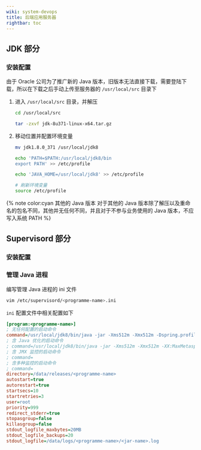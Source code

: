 ```yaml
---
wiki: system-devops
title: 后端应用服务器
rightbar: toc
---
```


## JDK 部分

### 安装配置

由于 Oracle 公司为了推广新的 Java 版本，旧版本无法直接下载，需要登陆下载，所以在下载之后手动上传至服务器的 `/usr/local/src` 目录下

1. 进入 `/usr/local/src` 目录，并解压
    ```bash
    cd /usr/local/src
   
    tar -zxvf jdk-8u371-linux-x64.tar.gz
    ```
2. 移动位置并配置环境变量
    ```bash
    mv jdk1.8.0_371 /usr/local/jdk8
   
    echo 'PATH=$PATH:/usr/local/jdk8/bin
    export PATH' >> /etc/profile

    echo 'JAVA_HOME=/usr/local/jdk8' >> /etc/profile

    # 刷新环境变量
    source /etc/profile
    ```

{% note color:cyan 其他的&nbsp;Java&nbsp;版本 对于其他的 Java 版本除了解压以及重命名的包名不同，其他并无任何不同，并且对于不参与业务使用的 Java 版本，不应写入系统 PATH %}

## Supervisord 部分

### 安装配置

### 管理 Java 进程

编写管理 Java 进程的 ini 文件

```bash
vim /etc/supervisord/<programme-name>.ini
```

`ini` 配置文件中相关配置如下

```ini
[program:<programme-name>]
; 无任何配置的启动命令
command=/usr/local/jdk8/bin/java -jar -Xms512m -Xmx512m -Dspring.profiles.active=prod -Dserver.port=9090 /data/releases/<programme-name>/<jar-name>.jar
; 含 Java 优化的启动命令
; command=/usr/local/jdk8/bin/java -jar -Xms512m -Xmx512m -XX:MaxMetaspaceSize=256G -XX:+UseG1GC -XX:+HeapDumpOnOutOfMemoryError -XX:HeapDumpPath=/data/dumps/<programme-name> -Dspring.profiles.active=prod -Dserver.port=9090 /data/releases/<programme-name>/<jar-name>.jar
; 含 JMX 监控的启动命令
; command=
; 含多种监控的启动命令
; command=
directory=/data/releases/<programme-name>
autostart=true
autorestart=true
startsecs=10
startretries=3
user=root
priority=999
redirect_stderr=true
stopasgroup=false
killasgroup=false
stdout_logfile_maxbytes=20MB
stdout_logfile_backups=20
stdout_logfile=/data/logs/<programme-name>/<jar-name>.log
```
